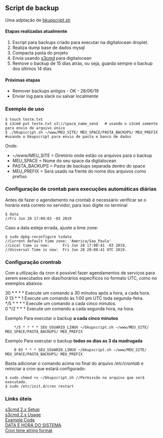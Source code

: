 ## Script de backup

Uma adptação de [bkupscript.sh](https://github.com/mwikya/bash_scripts/blob/eff6a7726ad194d428a24b5bc4647684b3e074f7/data_backup/bkupscript.sh)

#### Etapas realizadas atualmente

1. Escript para backups criado para executar na digitalocean droplet.
2. Realiza dump base de dados mysql
3. Compacta pasta do projeto 
4. Envia usando [s3cmd](https://www.digitalocean.com/docs/spaces/resources/s3cmd/) para digitalocean
5. Remove o backup de 15 dias atrás, ou seja, guarda sempre o backup dos últimos 14 dias

#### Próximas etapas

- Remover backups antigos - OK - 28/06/19
- Enviar log para slack ou salvar localmente

### Exemplo de uso 

```
$ touch teste.txt
$ s3cmd put teste.txt s3://space_name_send   # usando o s3cmd somente para envio do arquivo único
$ ./bkupscript.sh ~/www/MEU_SITE/ MEU_SPACE/PASTA_BACKUPS/ MEU_PREFIX #usando o bkupscript para envio de pasta e banco de dados
```
Onde:   
- ~/www/MEU_SITE = Diretório onde estão os arquivos para o backup
- MEU_SPACE = Nome do seu space da digitalocean
- PASTA_BACKUPS = Pasta de backups separada dentro do space
- MEU_PREFIX = Será usado na frente do nome dos arquivos como prefixo

### Configuração de crontab para execuções automáticas diárias

Antes de fazer o agendamento na crontab é necessário verificar se o horário está correto no servidor, para isso digite no terminal

```
$ data
//Fri Jun 28 17:09:03 -03 2019
```

Caso a data esteja errada, ajuste a time zone:

```
$ sudo dpkg-reconfigure tzdata
//Current default time zone: 'America/Sao_Paulo'
//Local time is now:      Fri Jun 28 17:08:41 -03 2019.
//Universal Time is now:  Fri Jun 28 20:08:41 UTC 2019.

```

### Configuração crontrab

Com a utlização da cron é possível fazer agendamentos de serviços para serem executados em dias/horários específicos no formato UTC, como no exemplos abaixos:

30 * * * *	Execute um comando a 30 minutos após a hora, a cada hora.    
0 13 * * 1	Execute um comando às 1:00 pm UTC toda segunda-feira.      
*/5 * * * *	Execute um comando a cada cinco minutos.       
0 */2 * * *	Execute um comando a cada segunda hora, na hora.     


Exemplo Para executar o backup **a cada cinco minutos**
```
    */5 * * * * SEU_USUARIO_LINUX ~/bkupscript.sh ~/www/MEU_SITE/ MEU_SPACE/PASTA_BACKUPS/ MEU_PREFIX
```

Exemplo Para executar o backup **todos os dias as 3 da madrugada**
```
    0 03 * * * SEU_USUARIO_LINUX ~/bkupscript.sh ~/www/MEU_SITE/ MEU_SPACE/PASTA_BACKUPS/ MEU_PREFIX
```

Basta adicionar o comando acima no final do arquivo */etc/crontab* e reiniciar a cron que estará configurado:
```
$ sudo chmod +x ~/bkupscript.sh //Permissão no arquivo que será executado.
$ sudo /etc/init.d/cron restart
```


### Links úteis

[s3cmd 2.x Setup](https://www.digitalocean.com/docs/spaces/resources/s3cmd/)   
[s3cmd 2.x Usage](https://www.digitalocean.com/docs/spaces/resources/s3cmd-usage/)   
[Example Code](https://github.com/mwikya/bash_scripts/blob/eff6a7726ad194d428a24b5bc4647684b3e074f7/data_backup/bkupscript.sh)    
[DATA E HORA DO SISTEMA](https://www.vivaolinux.com.br/dica/Data-e-hora-do-sistema)   
[Cron time string format](https://support.acquia.com/hc/en-us/articles/360004224494-Cron-time-string-format)    